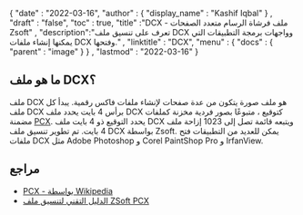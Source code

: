 {
  "date" : "2022-03-16",
  "author" : {
    "display_name" : "Kashif Iqbal"
} ,
  "draft" : "false",
  "toc" : true,
  "title" :"DCX - ملف فرشاة الرسام متعدد الصفحات Zsoft" ,
  "description":"تعرف على تنسيق ملف DCX وواجهات برمجة التطبيقات التي يمكنها إنشاء ملفات DCX وفتحها." ,
  "linktitle" : "DCX",
  "menu" : {
    "docs" : {
      "parent" : "image"
}
} ,
  "lastmod" : "2022-03-16"
}

## ما هو ملف DCX؟

ملف DCX هو ملف صورة يتكون من عدة صفحات لإنشاء ملفات فاكس رقمية. يبدأ كل ملف DCX برأس 4 بايت يحدد ملف DCX كتوقيع ، متبوعًا بصور فردية مخزنة كملفات مضمنة [PCX](/ar/image/pcx/). يحدد التوقيع ذو 4 بايت ملف DCX ويتبعه قائمة تصل إلى 1023 إزاحة ملف 4 بايت. تم تطوير تنسيق ملف DCX بواسطة Zsoft. يمكن للعديد من التطبيقات فتح ملفات DCX مثل Adobe Photoshop و Corel PaintShop Pro و IrfanView.

## مراجع

* [PCX - بواسطة Wikipedia](https://en.wikipedia.org/wiki/PCX)
* [الدليل التقني لتنسيق ملف ZSoft PCX](http://qzx.com/pc-gpe/pcx.txt)

